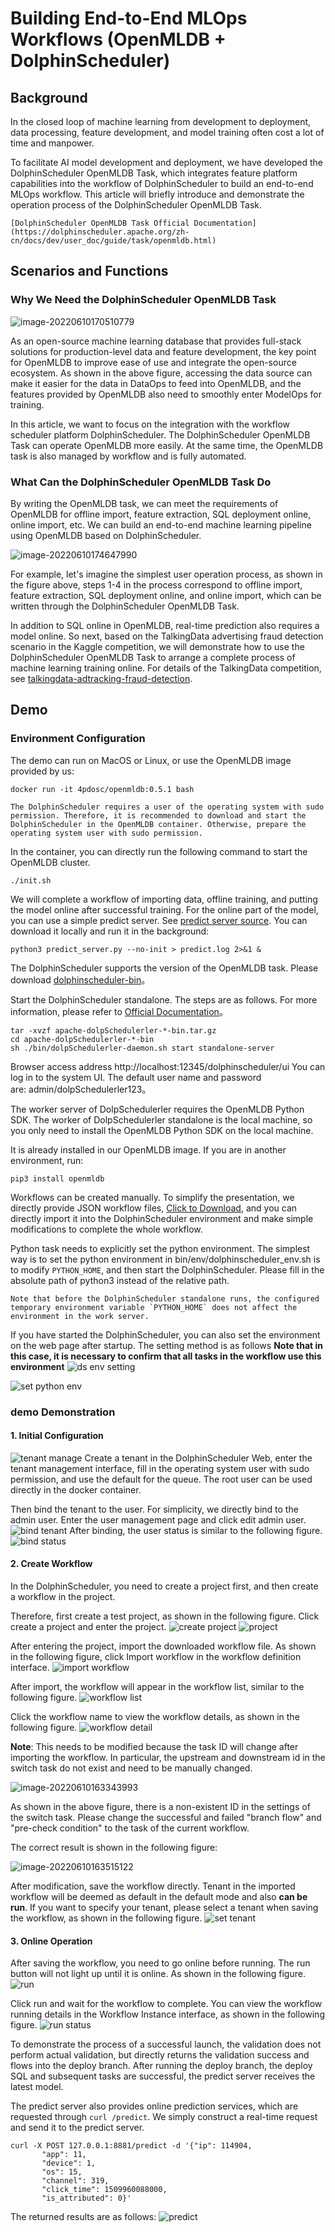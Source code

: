# Building End-to-End MLOps Workflows (OpenMLDB + DolphinScheduler)

## Background
In the closed loop of machine learning from development to deployment, data processing, feature development, and model training often cost a lot of time and manpower.

To facilitate AI model development and deployment, we have developed the DolphinScheduler OpenMLDB Task, which integrates feature platform capabilities into the workflow of DolphinScheduler to build an end-to-end MLOps workflow. This article will briefly introduce and demonstrate the operation process of the DolphinScheduler OpenMLDB Task.

```{seealso}
[DolphinScheduler OpenMLDB Task Official Documentation](https://dolphinscheduler.apache.org/zh-cn/docs/dev/user_doc/guide/task/openmldb.html)
```

## Scenarios and Functions
### Why We Need the DolphinScheduler OpenMLDB Task

![image-20220610170510779](images/ecosystem.png)

As an open-source machine learning database that provides full-stack solutions for production-level data and feature development, the key point for OpenMLDB to improve ease of use and integrate the open-source ecosystem. As shown in the above figure, accessing the data source can make it easier for the data in DataOps to feed into OpenMLDB, and the features provided by OpenMLDB also need to smoothly enter ModelOps for training.

In this article, we want to focus on the integration with the workflow scheduler platform DolphinScheduler. The DolphinScheduler OpenMLDB Task can operate OpenMLDB more easily. At the same time, the OpenMLDB task is also managed by workflow and is fully automated.

### What Can the DolphinScheduler OpenMLDB Task Do

By writing the OpenMLDB task, we can meet the requirements of OpenMLDB for offline import, feature extraction, SQL deployment online, online import, etc. We can build an end-to-end machine learning pipeline using OpenMLDB based on DolphinScheduler.

![image-20220610174647990](images/task_func.png)

For example, let's imagine the simplest user operation process, as shown in the figure above, steps 1-4 in the process correspond to offline import, feature extraction, SQL deployment online, and online import, which can be written through the DolphinScheduler OpenMLDB Task.

In addition to SQL online in OpenMLDB, real-time prediction also requires a model online. So next, based on the TalkingData advertising fraud detection scenario in the Kaggle competition, we will demonstrate how to use the DolphinScheduler OpenMLDB Task to arrange a complete process of machine learning training online. For details of the TalkingData competition, see [talkingdata-adtracking-fraud-detection](https://www.kaggle.com/competitions/talkingdata-adtracking-fraud-detection/discussion).

## Demo
### Environment Configuration
The demo can run on MacOS or Linux, or use the OpenMLDB image provided by us:
```
docker run -it 4pdosc/openmldb:0.5.1 bash
```
```{attention}
The DolphinScheduler requires a user of the operating system with sudo permission. Therefore, it is recommended to download and start the DolphinScheduler in the OpenMLDB container. Otherwise, prepare the operating system user with sudo permission.
```

In the container, you can directly run the following command to start the OpenMLDB cluster.
```
./init.sh
```

We will complete a workflow of importing data, offline training, and putting the model online after successful training. For the online part of the model, you can use a simple predict server. See [predict server source](https://raw.githubusercontent.com/4paradigm/OpenMLDB/main/demo/talkingdata-adtracking-fraud-detection/predict_server.py). You can download it locally and run it in the background:
```
python3 predict_server.py --no-init > predict.log 2>&1 &
```

The DolphinScheduler supports the version of the OpenMLDB task. Please download [dolphinscheduler-bin](https://github.com/4paradigm/OpenMLDB/releases/download/v0.5.1/apache-dolphinscheduler-dev-SNAPSHOT-bin.tar.gz)。

Start the DolphinScheduler standalone. The steps are as follows. For more information, please refer to [Official Documentation](https://dolphinscheduler.apache.org/en-us/docs/3.0.0/user_doc/guide/installation/standalone.html)。
```
tar -xvzf apache-dolpSchedulerler-*-bin.tar.gz
cd apache-dolpSchedulerler-*-bin
sh ./bin/dolpSchedulerler-daemon.sh start standalone-server
```

Browser access address http://localhost:12345/dolphinscheduler/ui You can log in to the system UI. The default user name and password are: admin/dolpSchedulerler123。

The worker server of DolpSchedulerler requires the OpenMLDB Python SDK. The worker of DolpSchedulerler standalone is the local machine, so you only need to install the OpenMLDB Python SDK on the local machine.

It is already installed in our OpenMLDB image. If you are in another environment, run:

```
pip3 install openmldb
```

Workflows can be created manually. To simplify the presentation, we directly provide JSON workflow files, [Click to Download](https://github.com/4paradigm/OpenMLDB/releases/download/v0.5.1/workflow_openmldb_demo.json), and you can directly import it into the DolphinScheduler environment and make simple modifications to complete the whole workflow.

Python task needs to explicitly set the python environment. The simplest way is to set the python environment in bin/env/dolphinscheduler_env.sh is to modify `PYTHON_HOME`, and then start the DolphinScheduler. Please fill in the absolute path of python3 instead of the relative path.
```{caution}
Note that before the DolphinScheduler standalone runs, the configured temporary environment variable `PYTHON_HOME` does not affect the environment in the work server.
```
If you have started the DolphinScheduler, you can also set the environment on the web page after startup. The setting method is as follows **Note that in this case, it is necessary to confirm that all tasks in the workflow use this environment**
![ds env setting](images/ds_env_setting.png)

![set python env](images/set_python_env.png)

### demo Demonstration

#### 1. Initial Configuration

![tenant manage](images/ds_tenant_manage.png)
Create a tenant in the DolphinScheduler Web, enter the tenant management interface, fill in the operating system user with sudo permission, and use the default for the queue. The root user can be used directly in the docker container.

Then bind the tenant to the user. For simplicity, we directly bind to the admin user. Enter the user management page and click edit admin user.
![bind tenant](images/ds_bind_tenant.png)
After binding, the user status is similar to the following figure.
![bind status](images/ds_bind_status.png)

#### 2. Create Workflow
In the DolphinScheduler, you need to create a project first, and then create a workflow in the project.

Therefore, first create a test project, as shown in the following figure. Click create a project and enter the project.
![create project](images/ds_create_project.png)
![project](images/ds_project.png)

After entering the project, import the downloaded workflow file. As shown in the following figure, click Import workflow in the workflow definition interface.
![import workflow](images/ds_import_workflow.png)

After import, the workflow will appear in the workflow list, similar to the following figure.
![workflow list](images/ds_workflow_list.png)

Click the workflow name to view the workflow details, as shown in the following figure.
![workflow detail](images/ds_workflow_detail.png)

**Note**: This needs to be modified because the task ID will change after importing the workflow. In particular, the upstream and downstream id in the switch task do not exist and need to be manually changed.

![image-20220610163343993](images/ds_switch.png)

As shown in the above figure, there is a non-existent ID in the settings of the switch task. Please change the successful and failed "branch flow" and "pre-check condition" to the task of the current workflow.

The correct result is shown in the following figure:

![image-20220610163515122](images/ds_switch_right.png)

After modification, save the workflow directly. Tenant in the imported workflow will be deemed as default in the default mode and also **can be run**. If you want to specify your tenant, please select a tenant when saving the workflow, as shown in the following figure.
![set tenant](images/ds_set_tenant.png)

#### 3. Online Operation

After saving the workflow, you need to go online before running. The run button will not light up until it is online. As shown in the following figure.
![run](images/ds_run.png)

Click run and wait for the workflow to complete. You can view the workflow running details in the Workflow Instance interface, as shown in the following figure.
![run status](images/ds_run_status.png)

To demonstrate the process of a successful launch, the validation does not perform actual validation, but directly returns the validation success and flows into the deploy branch. After running the deploy branch, the deploy SQL and subsequent tasks are successful, the predict server receives the latest model.

The predict server also provides online prediction services, which are requested through `curl /predict`. We simply construct a real-time request and send it to the predict server.
```
curl -X POST 127.0.0.1:8881/predict -d '{"ip": 114904,
       "app": 11,
       "device": 1,
       "os": 15,
       "channel": 319,
       "click_time": 1509960088000,
       "is_attributed": 0}'
```
The returned results are as follows:
![predict](images/ds_predict.png)

